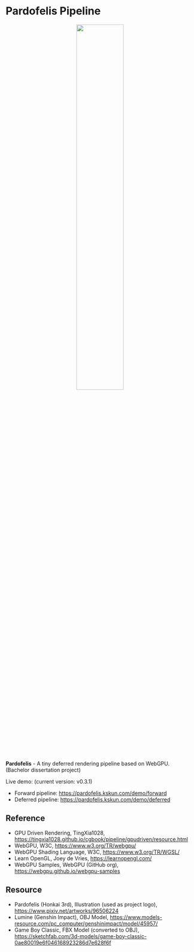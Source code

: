 # Pardofelis Pipeline

<p align="center"><image src="pardofelis-pipeline-logo-text.png" width="50%" style="text-align: center;" /></p>

**Pardofelis** - A tiny deferred rendering pipeline based on WebGPU. (Bachelor dissertation project)

Live demo: (current version: v0.3.1)

- Forward pipeline: https://pardofelis.kskun.com/demo/forward
- Deferred pipeline: https://pardofelis.kskun.com/demo/deferred

## Reference

- GPU Driven Rendering, TingXia1028, https://tingxia1028.github.io/cgbook/pipeline/gpudriven/resource.html
- WebGPU, W3C, https://www.w3.org/TR/webgpu/
- WebGPU Shading Language, W3C, https://www.w3.org/TR/WGSL/
- Learn OpenGL, Joey de Vries, https://learnopengl.com/
- WebGPU Samples, WebGPU (GitHub org), https://webgpu.github.io/webgpu-samples

## Resource

- Pardofelis (Honkai 3rd), Illustration (used as project logo), https://www.pixiv.net/artworks/96506224
- Lumine (Genshin Impact), OBJ Model, https://www.models-resource.com/pc_computer/genshinimpact/model/45957/
- Game Boy Classic, FBX Model (converted to OBJ), https://sketchfab.com/3d-models/game-boy-classic-0ae80019e6f046168923286d7e628f6f